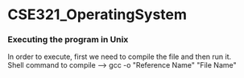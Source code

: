 # CSE321_OperatingSystem

<h3>Executing the program in Unix</h3>
In order to execute, first we need to compile the file and then run it. <br>
Shell command to compile --> gcc -o "Reference Name" "File Name" <br>
